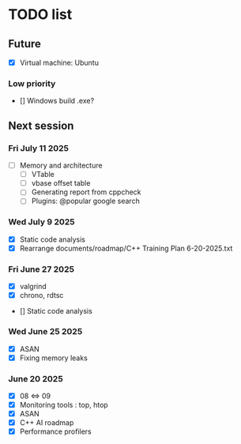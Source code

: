 # TODO list

## Future

- [x] Virtual machine: Ubuntu

### Low priority

- [] Windows build .exe?

## Next session

### Fri July 11 2025

- [ ] Memory and architecture
	- [ ] VTable
	- [ ] vbase offset table
	- [ ] Generating report from cppcheck
	- [ ] Plugins: @popular google search

### Wed July 9 2025

- [x] Static code analysis
- [x] Rearrange documents/roadmap/C++ Training Plan 6-20-2025.txt

### Fri June 27 2025

- [x] valgrind
- [x] chrono, rdtsc
- [] Static code analysis

### Wed June 25 2025

- [x] ASAN
- [x] Fixing memory leaks

### June 20 2025

- [x] 08 <=> 09
- [x] Monitoring tools : top, htop
- [x] ASAN
- [x] C++ AI roadmap
- [x] Performance profilers
